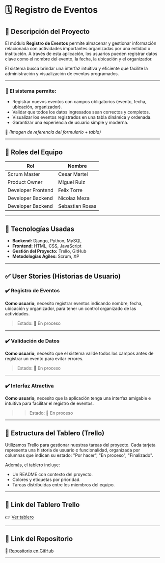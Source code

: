 # 🗓️ Registro de Eventos

## 📌 Descripción del Proyecto

El módulo **Registro de Eventos** permite almacenar y gestionar información relacionada con actividades importantes organizadas por una entidad o institución. A través de esta aplicación, los usuarios pueden registrar datos clave como el nombre del evento, la fecha, la ubicación y el organizador.

El sistema busca brindar una interfaz intuitiva y eficiente que facilite la administración y visualización de eventos programados.

---

### 🔧 El sistema permite:

* Registrar nuevos eventos con campos obligatorios (evento, fecha, ubicación, organizador).
* Validar que todos los datos ingresados sean correctos y completos.
* Visualizar los eventos registrados en una tabla dinámica y ordenada.
* Garantizar una experiencia de usuario simple y moderna.

📸 *(Imagen de referencia del formulario + tabla)*

---

## 👥 Roles del Equipo

| Rol                | Nombre           |
| ------------------ | -----------------|
| Scrum Master       | Cesar Martel     |
| Product Owner      | Miguel Ruiz      |
| Developer Frontend | Felix Torre      |
| Developer Backend  | Nicolaz Meza     |
| Developer Backend  | Sebastian Rosas  |


---

## 🧰 Tecnologías Usadas

* **Backend:** Django, Python, MySQL
* **Frontend:** HTML, CSS, JavaScript
* **Gestión del Proyecto:** Trello, GitHub
* **Metodologías Ágiles:** Scrum, XP

---

## ✅ User Stories (Historias de Usuario)

### ✔️ Registro de Eventos

**Como usuario**, necesito registrar eventos indicando nombre, fecha, ubicación y organizador, para tener un control organizado de las actividades.

> Estado: 🔄 En proceso

---

### ✔️ Validación de Datos

**Como usuario**, necesito que el sistema valide todos los campos antes de registrar un evento para evitar errores.

> Estado: 🔄 En proceso

---

### ✔️ Interfaz Atractiva

**Como usuario**, necesito que la aplicación tenga una interfaz amigable e intuitiva para facilitar el registro de eventos.

> > Estado: 🔄 En proceso

---

## 📖 Estructura del Tablero (Trello)

Utilizamos Trello para gestionar nuestras tareas del proyecto. Cada tarjeta representa una historia de usuario o funcionalidad, organizada por columnas que indican su estado: "Por hacer", "En proceso", "Finalizado".

Además, el tablero incluye:

* Un README con contexto del proyecto.
* Colores y etiquetas por prioridad.
* Tareas distribuidas entre los miembros del equipo.

---

## 🔗 Link del Tablero Trello

👉 [Ver tablero](https://trello.com/b/h46gwpod/Registro%20de%20Eventos)

---

## 🚀 Link del Repositorio

🔗 [Repositorio en GitHub](https://github.com/CesarMartel/PROYECTO_ORGANIZADOR_DE_EVENTOS)

---